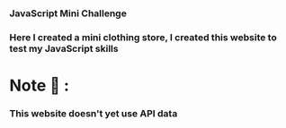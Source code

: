 ### JavaScript Mini Challenge
### Here I created a mini clothing store, I created this website to test my JavaScript skills

# Note 📒 :
### This website doesn't yet use API data
